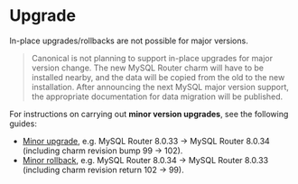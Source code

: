 # Upgrade

In-place upgrades/rollbacks are not possible for major versions.

> Canonical is not planning to support in-place upgrades for major version change. The new MySQL Router charm will have to be installed nearby, and the data will be copied from the old to the new installation. After announcing the next MySQL major version support, the appropriate documentation for data migration will be published.

For instructions on carrying out **minor version upgrades**, see the following guides:
* [Minor upgrade](/t/12238), e.g. MySQL Router 8.0.33 -> MySQL Router 8.0.34<br/>
(including charm revision bump 99 -> 102).
* [Minor rollback](/t/12239), e.g. MySQL Router 8.0.34 -> MySQL Router 8.0.33<br/>
(including charm revision return 102 -> 99).